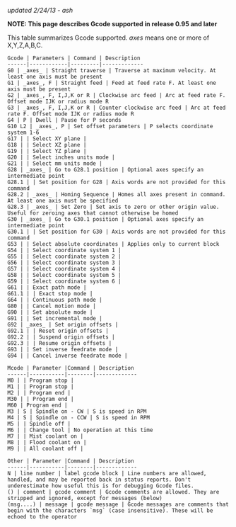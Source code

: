 _updated 2/24/13 - ash_

**NOTE: This page describes Gcode supported in release 0.95 and later**

This table summarizes Gcode supported. _axes_ means one or more of X,Y,Z,A,B,C. 

	Gcode | Parameters | Command | Description
	------|------------|---------|-------------
	G0 | _axes_ | Straight traverse | Traverse at maximum velocity. At least one axis must be present
	G1 | _axes_, F | Straight feed | Feed at feed rate F. At least one axis must be present
	G2 | _axes_, F, I,J,K or R | Clockwise arc feed | Arc at feed rate F. Offset mode IJK or radius mode R
	G3 | _axes_, F, I,J,K or R | Counter clockwise arc feed | Arc at feed rate F. Offset mode IJK or radius mode R
	G4 | P | Dwell | Pause for P seconds
	G10 L2 | _axes_, P | Set offset parameters | P selects coordinate system 1-6
	G17 | | Select XY plane |
	G18 | | Select XZ plane |
	G19 | | Select YZ plane |
	G20 | | Select inches units mode |
	G21 | | Select mm units mode |
	G28 | _axes_ | Go to G28.1 position | Optional axes specify an intermediate point
	G28.1 | | Set position for G28 | Axis words are not provided for this command
	G28.2 | _axes_ | Homing Sequence | Homes all axes present in command. At least one axis must be specified
	G28.3 | _axes_ | Set Zero | Set axis to zero or other origin value. Useful for zeroing axes that cannot otherwise be homed
	G30 | _axes_ | Go to G30.1 position | Optional axes specify an intermediate point
	G30.1 | | Set position for G30 | Axis words are not provided for this command
	G53 | | Select absolute coordinates | Applies only to current block
	G54 | | Select coordinate system 1 |
	G55 | | Select coordinate system 2 |
	G56 | | Select coordinate system 3 |
	G57 | | Select coordinate system 4 |
	G58 | | Select coordinate system 5 |
	G59 | | Select coordinate system 6 |
	G61 | | Exact path mode |
	G61.1 | | Exact stop mode |
	G64 | | Continuous path mode |
	G80 | | Cancel motion mode |
	G90 | | Set absolute mode |
	G91 | | Set incremental mode |
	G92 | _axes_ | Set origin offsets |
	G92.1 | | Reset origin offsets |
	G92.2 | | Suspend origin offsets |
	G92.3 | | Resume origin offsets |
	G93 | | Set inverse feedrate mode |
	G94 | | Cancel inverse feedrate mode |

 	Mcode | Parameter |Command | Description
	------|-----------|--------|-------------
	M0 | | Program stop |
	M1 | | Program stop |
	M2 | | Program end |
	M30 | | Program end |
	M60 | Program end |
	M3 | S | Spindle on - CW | S is speed in RPM
	M4 | S | Spindle on - CCW | S is speed in RPM
	M5 | | Spindle off |
	M6 | | Change tool | No operation at this time
	M7 | | Mist coolant on |
	M8 | | Flood coolant on |
	M9 | | All coolant off |

 	Other | Parameter |Command | Description
	------|-----------|--------|-------------
	N | line number | label gcode block | Line numbers are allowed, handled, and may be reported back in status reports. Don't underestimate how useful this is for debugging Gcode files.
	() | comment | gcode comment | Gcode comments are allowed. They are stripped and ignored, except for messages (below)
	(msg....) | message | gcode message | Gcode messages are comments that begin with the characters `msg` (case insensitive). These will be echoed to the operator 
